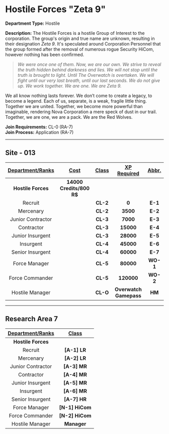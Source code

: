 # Hostile Forces "Zeta 9"

**Department Type:** Hostile

**Description:** The Hostile Forces is a hostile Group of Interest to the corporation. The group's origin and true name are unknown, resulting in their designation *Zeta 9*. It's speculated around Corporation Personnel that the group formed after the removal of numerous rogue Security HiCom, however nothing has been confirmed. 

> *We were once one of them. Now, we are our own. We strive to reveal the truth hidden behind darkness and lies. We will not stop until the truth is brought to light. Until The Overwatch is overtaken. We will fight until our very last breath, until our last seconds. We do not give up. We work together. We are one. We are Zeta 9.*

We all know nothing lasts forever. We don’t come to create a legacy, to become a legend. Each of us, separate, is a weak, fragile little thing. Together we are united. Together, we become more powerful than imaginable, rendering Nova Corporation a mere speck of dust in our trail. Together, we are one, we are a pack. We are the Red Wolves.

**Join Requirements:** CL-0 (RA-7)  
**Join Process:** Application (RA-7)

---

## Site - 013

| **<ins>Department/Ranks</ins>** | **<ins>Cost</ins>** | **<ins>Class</ins>** | **<ins>XP Required</ins>** | **<ins>Abbr.</ins>** |
|:---:|:---:|:---:|:---:|:---:|
| **Hostile Forces** | **14000 Credits/800 R$** |  |  |  |
| Recruit |  | **CL-2** | **0** | **E-1** |
| Mercenary |  | **CL-2** | **3500** | **E-2** |
| Junior Contractor |  | **CL-3** | **7000** | **E-3** |
| Contractor |  | **CL-3** | **15000** | **E-4** |
| Junior Insurgent |  | **CL-3** | **28000** | **E-5** |
| Insurgent |  | **CL-4** | **45000** | **E-6** |
| Senior Insurgent |  | **CL-4** | **60000** | **E-7** |
| Force Manager |  | **CL-5** | **80000** | **WO-1** |
| Force Commander |  | **CL-5** | **120000** | **WO-2** |
| Hostile Manager |  | **CL-O** | **Overwatch Gamepass** | **HM** |
---

## Research Area 7
| **<ins>Department/Ranks</ins>** | **<ins>Class</ins>** |
|:---:|:---:|
| **Hostile Forces** |  |
| Recruit | **[A-1] LR** |
| Mercenary | **[A-2] LR** |
| Junior Contractor | **[A-3] MR** |
| Contractor | **[A-4] MR** |
| Junior Insurgent | **[A-5] MR** |
| Insurgent | **[A-6] MR** |
| Senior Insurgent | **[A-7] HR** |
| Force Manager | **[N-1] HiCom** |
| Force Commander | **[N-2] HiCom** |
| Hostile Manager | **Manager** |
